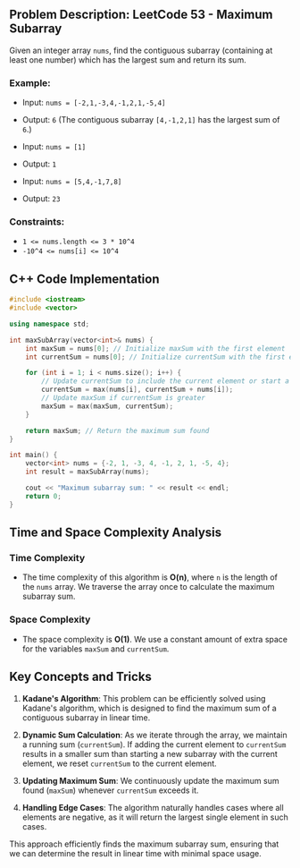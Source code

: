 ## Problem Description: LeetCode 53 - Maximum Subarray

Given an integer array `nums`, find the contiguous subarray (containing at least one number) which has the largest sum and return its sum.

### Example:
- Input: `nums = [-2,1,-3,4,-1,2,1,-5,4]`
- Output: `6` (The contiguous subarray `[4,-1,2,1]` has the largest sum of `6`.)

- Input: `nums = [1]`
- Output: `1`

- Input: `nums = [5,4,-1,7,8]`
- Output: `23`

### Constraints:
- `1 <= nums.length <= 3 * 10^4`
- `-10^4 <= nums[i] <= 10^4`

## C++ Code Implementation

```cpp
#include <iostream>
#include <vector>

using namespace std;

int maxSubArray(vector<int>& nums) {
    int maxSum = nums[0]; // Initialize maxSum with the first element
    int currentSum = nums[0]; // Initialize currentSum with the first element

    for (int i = 1; i < nums.size(); i++) {
        // Update currentSum to include the current element or start a new subarray
        currentSum = max(nums[i], currentSum + nums[i]);
        // Update maxSum if currentSum is greater
        maxSum = max(maxSum, currentSum);
    }

    return maxSum; // Return the maximum sum found
}

int main() {
    vector<int> nums = {-2, 1, -3, 4, -1, 2, 1, -5, 4};
    int result = maxSubArray(nums);

    cout << "Maximum subarray sum: " << result << endl;
    return 0;
}
```

## Time and Space Complexity Analysis

### Time Complexity
- The time complexity of this algorithm is **O(n)**, where `n` is the length of the `nums` array. We traverse the array once to calculate the maximum subarray sum.

### Space Complexity
- The space complexity is **O(1)**. We use a constant amount of extra space for the variables `maxSum` and `currentSum`.

## Key Concepts and Tricks

1. **Kadane's Algorithm**: This problem can be efficiently solved using Kadane's algorithm, which is designed to find the maximum sum of a contiguous subarray in linear time.

2. **Dynamic Sum Calculation**: As we iterate through the array, we maintain a running sum (`currentSum`). If adding the current element to `currentSum` results in a smaller sum than starting a new subarray with the current element, we reset `currentSum` to the current element.

3. **Updating Maximum Sum**: We continuously update the maximum sum found (`maxSum`) whenever `currentSum` exceeds it.

4. **Handling Edge Cases**: The algorithm naturally handles cases where all elements are negative, as it will return the largest single element in such cases.

This approach efficiently finds the maximum subarray sum, ensuring that we can determine the result in linear time with minimal space usage.

